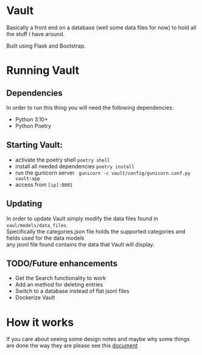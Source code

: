 # Vault
Basically a front end on a database (well some data files for now) to hold all the stuff I have around.

Built using Flask and Bootstrap.

# Running Vault
## Dependencies
In order to run this thing you will need the following dependencies: 
* Python 3.10+
* Python Poetry

## Starting Vault:
* activate the poetry shell ``` poetry shell ```
* install all needed dependencies ``` poetry install ```
* run the gunicorn server ```  gunicorn -c vault/config/gunicorn.conf.py vault:app ```
* access from ``` [ip]:8001 ```

## Updating
In order to update Vault simply modify the data files found in ``` vaul/models/data_files ```.  
Specifically the categories.json file holds the supported categories and fields used for the data models  
any jsonl file found contains the data that Vault will display.

## TODO/Future enhancements
* Get the Search functionality to work
* Add an method for deleting entries
* Switch to a database instead of flat jsonl files
* Dockerize Vault

# How it works
If you care about seeing some design notes and maybe why some things are done the way they are 
please see this [document](design.md)
